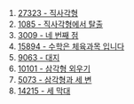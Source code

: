 1. <a href="https://www.acmicpc.net/problem/27323" target="_blank">27323 - 직사각형</a>
2. <a href="https://www.acmicpc.net/problem/1085" target="_blank">1085 - 직사각형에서 탈출</a>
3. <a href="https://www.acmicpc.net/problem/3009" target="_blank">3009 - 네 번째 점</a>
4. <a href="https://www.acmicpc.net/problem/15894" target="_blank">15894 - 수학은 체육과목 입니다</a>
5. <a href="" target="_blank">9063 - 대지</a>
6. <a href="" target="_blank">10101 - 삼각형 외우기</a>
7. <a href="" target="_blank">5073 - 삼각형과 세 변</a>
8. <a href="" target="_blank">14215 - 세 막대</a>
